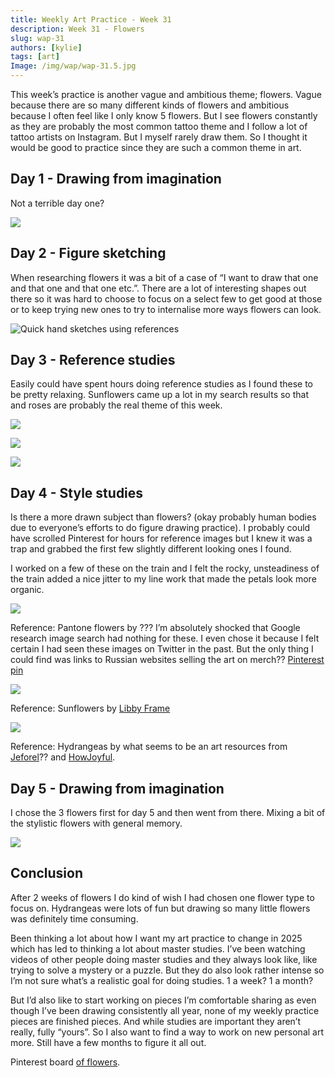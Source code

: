 ```yaml
---
title: Weekly Art Practice - Week 31
description: Week 31 - Flowers
slug: wap-31
authors: [kylie]
tags: [art]
Image: /img/wap/wap-31.5.jpg
---
```


This week’s practice is another vague and ambitious theme; flowers. Vague because there are so many different kinds of flowers and ambitious because I often feel like I only know 5 flowers. But I see flowers constantly as they are probably the most common tattoo theme and I follow a lot of tattoo artists on Instagram. But I myself rarely draw them. So I thought it would be good to practice since they are such a common theme in art.

## Day 1 - Drawing from imagination

Not a terrible day one?

![](/img/wap/wap-31.1.jpg)

<!--truncate-->

## Day 2 - Figure sketching

When researching flowers it was a bit of a case of “I want to draw that one and that one and that one etc.”. There are a lot of interesting shapes out there so it was hard to choose to focus on a select few to get good at those or to keep trying new ones to try to internalise more ways flowers can look.

![Quick hand sketches using references](/img/wap/wap-31.2.jpg)

## Day 3 - Reference studies

Easily could have spent hours doing reference studies as I found these to be pretty relaxing. Sunflowers came up a lot in my search results so that and roses are probably the real theme of this week.

![](/img/wap/wap-31.3.1.jpg)

![](/img/wap/wap-31.3.2.jpg)

![](/img/wap/wap-31.3.3.jpg)

## Day 4 - Style studies

Is there a more drawn subject than flowers? (okay probably human bodies due to everyone’s efforts to do figure drawing practice). I probably could have scrolled Pinterest for hours for reference images but I knew it was a trap and grabbed the first few slightly different looking ones I found.

I worked on a few of these on the train and I felt the rocky, unsteadiness of the train added a nice jitter to my line work that made the petals look more organic.

![](/img/wap/wap-31.4.1.jpg)

Reference: Pantone flowers by ??? I’m absolutely shocked that Google research image search had nothing for these. I even chose it because I felt certain I had seen these images on Twitter in the past. But the only thing I could find was links to Russian websites selling the art on merch?? [Pinterest pin](https://ca.pinterest.com/pin/598978819227861200/)

![](/img/wap/wap-31.4.2.jpg)

Reference: Sunflowers by [Libby Frame](https://www.tumblr.com/libbyframe/711818392918687744/coming-soon-the-bloom-book)

![](/img/wap/wap-31.4.3.jpg)

Reference: Hydrangeas by what seems to be an art resources from [Jeforel](https://jeforel.com/)?? and [HowJoyful](https://www.howjoyful.com/flower-drawing/).

## Day 5 - Drawing from imagination

I chose the 3 flowers first for day 5 and then went from there. Mixing a bit of the stylistic flowers with general memory.

![](/img/wap/wap-31.5.jpg)

## Conclusion

After 2 weeks of flowers I do kind of wish I had chosen one flower type to focus on. Hydrangeas were lots of fun but drawing so many little flowers was definitely time consuming.

Been thinking a lot about how I want my art practice to change in 2025 which has led to thinking a lot about master studies. I’ve been watching videos of other people doing master studies and they always look like, like trying to solve a mystery or a puzzle. But they do also look rather intense so I’m not sure what’s a realistic goal for doing studies. 1 a week? 1 a month?

But I’d also like to start working on pieces I’m comfortable sharing as even though I’ve been drawing consistently all year, none of my weekly practice pieces are finished pieces. And while studies are important they aren’t really, fully “yours”. So I also want to find a way to work on new personal art more. Still have a few months to figure it all out.

Pinterest board [of flowers](https://ca.pinterest.com/maeanu3639/wap-flowers/).

